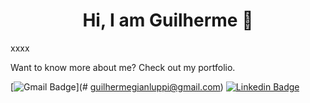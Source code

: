 <h1 align="center">Hi, I am Guilherme  👋</h1>

xxxx

Want to know more about me? Check out my portfolio.

[![Gmail Badge](https://img.shields.io/badge/Gmail-D14836?style=for-the-badge&logo=gmail&logoColor=white)](# guilhermegianluppi@gmail.com)  [![Linkedin Badge](https://img.shields.io/badge/LinkedIn-0077B5?style=for-the-badge&logo=linkedin&logoColor=white)](https://www.linkedin.com/in/guilherme-gianluppi-moura-264b43207/)



